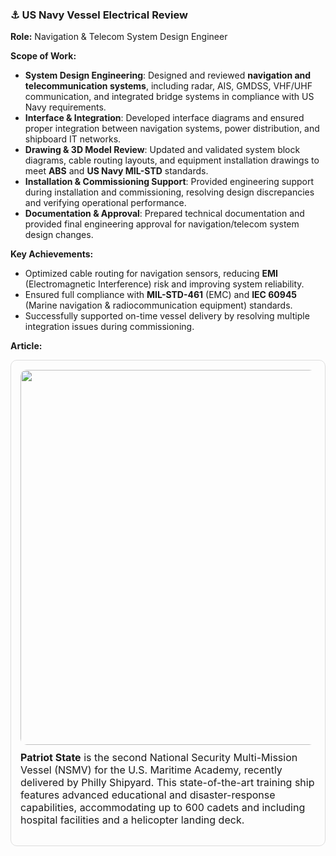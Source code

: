 ### ⚓ US Navy Vessel Electrical Review  
**Role:** Navigation & Telecom System Design Engineer  

**Scope of Work:**  
- **System Design Engineering**: Designed and reviewed **navigation and telecommunication systems**, including radar, AIS, GMDSS, VHF/UHF communication, and integrated bridge systems in compliance with US Navy requirements.  
- **Interface & Integration**: Developed interface diagrams and ensured proper integration between navigation systems, power distribution, and shipboard IT networks.  
- **Drawing & 3D Model Review**: Updated and validated system block diagrams, cable routing layouts, and equipment installation drawings to meet **ABS** and **US Navy MIL-STD** standards.  
- **Installation & Commissioning Support**: Provided engineering support during installation and commissioning, resolving design discrepancies and verifying operational performance.  
- **Documentation & Approval**: Prepared technical documentation and provided final engineering approval for navigation/telecom system design changes.  

**Key Achievements:**  
- Optimized cable routing for navigation sensors, reducing **EMI** (Electromagnetic Interference) risk and improving system reliability.  
- Ensured full compliance with **MIL-STD-461** (EMC) and **IEC 60945** (Marine navigation & radiocommunication equipment) standards.  
- Successfully supported on-time vessel delivery by resolving multiple integration issues during commissioning.  

**Article:**  

<div style="border:1px solid #ddd; border-radius:10px; padding:15px; max-width:650px; margin-bottom:20px;">
  <a href="https://www.phillyshipyard.com/philly-shipyard-nsmv-2/" target="_blank">
    <img src="[https://www.phillyshipyard.com/wp-content/uploads/2023/06/NSMV2-ship-image.jpg](https://www.phillyshipyard.com/wp-content/uploads/2023/06/NSMV2-ship-image.jpg)" width="600" style="border-radius:10px;">
  </a>
  <p style="font-size:16px; margin-top:10px;">
    <strong>Patriot State</strong> is the second National Security Multi-Mission Vessel (NSMV) for the U.S. Maritime Academy, recently delivered by Philly Shipyard. This state-of-the-art training ship features advanced educational and disaster-response capabilities, accommodating up to 600 cadets and including hospital facilities and a helicopter landing deck.
  </p>
</div>

